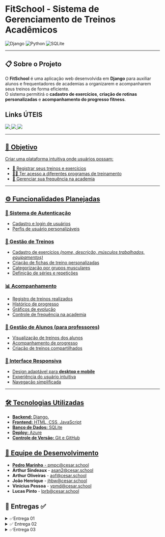 # FitSchool - Sistema de Gerenciamento de Treinos Acadêmicos

![Django](https://img.shields.io/badge/Django-092E20?style=for-the-badge&logo=django&logoColor=green)
![Python](https://img.shields.io/badge/Python-FFD43B?style=for-the-badge&logo=python&logoColor=blue)
![SQLite](https://img.shields.io/badge/SQLite-07405E?style=for-the-badge&logo=sqlite&logoColor=white)

---

## 📋 Sobre o Projeto
O **FitSchool** é uma aplicação web desenvolvida em **Django** para auxiliar alunos e frequentadores de academias a organizarem e acompanharem seus treinos de forma eficiente.  
O sistema permitirá o **cadastro de exercícios**, **criação de rotinas personalizadas** e **acompanhamento do progresso fitness**.

## Links ÚTEIS
<a href="https://calic4.atlassian.net/jira/software/projects/FS/boards/2/backlog?atlOrigin=eyJpIjoiODQxNjhhZmRjNmVkNDc3OGFkYmQ4NTNiNTE4ODQyNTUiLCJwIjoiaiJ9">
      <img src="https://img.shields.io/badge/JIRA-0052CC?style=for-the-badge&logo=jira&logoColor=white" />
<a href="https://www.figma.com/design/nx8izhJhEQD16Oy3i5tuqh/Historias?node-id=0-1&t=bBmDLx6Tdiw7U6DT-1">
      <img src="https://img.shields.io/badge/FIGMA%20-purple?style=for-the-badge&logo=figma&logoColor=white" />
<a href="https://docs.google.com/document/d/12vsnIQhZbG89ULeSa_zud4LqFG7dVn5y3V7VkFezCMk/edit?tab=t.0#heading=h.w051q7v96onx">
      <img src="https://img.shields.io/badge/Histórias-blue?style=for-the-badge&logo=google-docs&logoColor=white" />

---

## 🎯 Objetivo
Criar uma plataforma intuitiva onde usuários possam:

- 📌 Registrar seus treinos e exercícios  
- 🏋️‍♂️ Ter acesso a diferentes programas de treinamento  
- 📆 Gerenciar sua frequência na academia  

---

## ⚙️ Funcionalidades Planejadas

### 🔐 Sistema de Autenticação
- Cadastro e login de usuários  
- Perfis de usuário personalizáveis  

### 💪 Gestão de Treinos
- Cadastro de exercícios *(nome, descrição, músculos trabalhados, equipamentos)*  
- Criação de fichas de treino personalizadas  
- Categorização por grupos musculares  
- Definição de séries e repetições

### 📊 Acompanhamento
- Registro de treinos realizados  
- Histórico de progresso  
- Gráficos de evolução  
- Controle de frequência na academia  

### 👥 Gestão de Alunos (para professores)
- Visualização de treinos dos alunos  
- Acompanhamento de progresso  
- Criação de treinos compartilhados  

### 📱 Interface Responsiva
- Design adaptável para **desktop e mobile**  
- Experiência do usuário intuitiva  
- Navegação simplificada  

---

## 🛠️ Tecnologias Utilizadas
- **Backend:** Django.   
- **Frontend:** HTML, CSS, JavaScript  
- **Banco de Dados:** SQLite   
- **Deploy:** Azure
- **Controle de Versão:** Git e GitHub  

## 👥 Equipe de Desenvolvimento  

- **Pedro Marinho** - [pmpc@cesar.school](mailto:pmpc@cesar.school)  
- **Arthur Sindeaux** - [asan2@cesar.school](mailto:asan2@cesar.school)  
- **Arthur Oliveiras** - [aof@cesar.school](mailto:aof@cesar.school)  
- **João Henrique** - [jhbw@cesar.school](mailto:jhbw@cesar.school)  
- **Vinicius Pessoa** - [vpmd@cesar.school](mailto:vpmd@cesar.school)  
- **Lucas Pinto** - [lprb@cesar.school](mailto:lprb@cesar.school) 


## 📌 Entregas ✅ 
<details>
<summary>✅Entrega 01</summary>

 <p align="center">
   <a href="https://calic4.atlassian.net/jira/software/projects/FS/boards/2/backlog?atlOrigin=eyJpIjoiODQxNjhhZmRjNmVkNDc3OGFkYmQ4NTNiNTE4ODQyNTUiLCJwIjoiaiJ9">
      <img src="https://img.shields.io/badge/JIRA-0052CC?style=for-the-badge&logo=jira&logoColor=white" />
    </a>
    <a href="https://youtu.be/fvkM9IUcWMM">
      <img src="https://img.shields.io/badge/Screencast-FF0000?style=for-the-badge&logo=youtube&logoColor=white" />
    </a>
    <a href="https://www.figma.com/design/nx8izhJhEQD16Oy3i5tuqh/Historias?node-id=0-1&t=bBmDLx6Tdiw7U6DT-1">
      <img src="https://img.shields.io/badge/FIGMA%20-purple?style=for-the-badge&logo=figma&logoColor=white" />
    </a>
    <a href="https://docs.google.com/document/d/12vsnIQhZbG89ULeSa_zud4LqFG7dVn5y3V7VkFezCMk/edit?tab=t.0#heading=h.w051q7v96onx">
      <img src="https://img.shields.io/badge/Histórias-blue?style=for-the-badge&logo=google-docs&logoColor=white" />
    </a>
</a>
    
  </p>

  - **[Sprint Jira]**
  <img width="2461" height="1133" alt="Image" src="https://github.com/user-attachments/assets/bb51bee0-7b5f-448b-90d6-f3e9b0538d42" />
  
  - **[BackLog Jira]**
   <img width="1534" height="198" alt="Image" src="https://github.com/user-attachments/assets/4f14e1cc-d827-426b-a0cf-c5909ff6dfc1" />
   </details>

   <details>
  <summary>✅ Entrega 02</summary>

 <p align="center">
  <strong>[Issues GitHub]</strong><br>
  <img width="1573" height="540" alt="Image" src="https://github.com/user-attachments/assets/23f90bcb-4b85-4e38-bb8a-744d51f69b63" />
</p>

<p align="center">
  <strong>[BackLog Jira]</strong><br>
  <img width="1589" height="807" alt="Image" src="https://github.com/user-attachments/assets/86e909cd-5088-4a5d-b211-21d9f533a85c" />
</p>

<p align="center">
  <strong>[Board Jira]</strong><br>
<img width="2902" height="1290" alt="Image" src="https://github.com/user-attachments/assets/3bf6679f-96b3-4c27-bc1d-3b4564bdafba" />
</p>

**Relatos de Pair Programming**

-Em primeiro momento, nos reunimos em uma reunião feito no discord para todos ficarem cientes dos requisitos da entrega e em conjunto
achar montar um plano sobre o que deveria ser feito em ordem, buscando otimizar o tempo e uma organização boa para a equipe.Isso com a meta de 
ser mais eficiente e conseguir ir gradualmente concluido nossa entrega no tempo determinado.

**Divisão de Funções**

- Para buscar uma melhor perfomance em reunião nos dividíamos em dupla para que cada dupla realizasse o trabalho designado para tal.A designação
  das tarefas era feita no grupo de whatsapp a onde buscamos colocar os integrantes em áres que tenham mais facilidades.Uma dupla ficou responsável
  pelo HTML/CSS,outra dupla ficou responsável pela urls/models/views e outra dupla ficou com o deploy, e o Readme fizemos em conjunto.

  **Metodologia de Trabalho**
  
  -Fizemos reuniões no discord, tanto com o grupo todo presente onde apresentávamos a tela e era explicado o que foi feito para todos puderam dar suas
  opinões e para todos ficarem 100% por dentro de tudo que era feito e reuniões em duplas para a realização das atividades da dupla.Dessa forma, era
  possível que todo o grupo participasse de tudo,ficasse ciente de tudo consequentemente chegando no melhor resultado possível.

  <a href="https://youtu.be/3B7e5boFHCk">
      <img src="https://img.shields.io/badge/Screencast-FF0000?style=for-the-badge&logo=youtube&logoColor=white" />
    </a>
    </details>

    <details>
    <summary>✅Entrega 03</summary>
          
     <p align="center">
  <strong>[Issues GitHub]</strong><br>
<img width="1920" height="1020" alt="Image" src="https://github.com/user-attachments/assets/07a81060-a0f6-4dc9-acd7-55025e069d12" />
</p>

<p align="center">
  <strong>[BackLog Jira]</strong><br>
  <img width="2902" height="912" alt="Image" src="https://github.com/user-attachments/assets/5a63eebd-afe6-40ae-99df-4a0ddae54c1f" />
</p>

**Relatos de Pair Programming 2**

Para essa entrega decidimos continuar o mesmo método utilizado na entrega passada e os mesmos meios de comunicação, nos reuniamos em um servidor nosso no discord
e lá a gente se dividia em duplas apresentando a tela e assim conseguiamos progredir mais rapidamente e evitando o máximo de erros.

**Divisão de Funções** ficava muito claro no whatsApp o que cada dupla faria na reunião no discord, decidimos que mudaríamos as funções de cada um no projeto,
visando com que todos os integrantes do grupo tivessem a habilidade de fazer qualquer tarefa.Diante disso,uma dupla ficou com a implementação das novas histórias
outra dupla com o pipeline automatizada e tudo que envolve o deploy e outra dupla com os testes automatizados. O Readme e o Jira foram gerenciados por todos os integrantes do grupo.

**Metodologia de Trabalho**  Continuamos as reuniões no discord, onde o compartilhamento de tela era ativo, visando aumentar a produtividade e diminuir os erros. Também decidimos toda
segunda-feira fazer uma reunião para que todos do grupo soubessem o que era pra ser feito na semana. Isso também era muito útil para uma organização melhor como grupo e a certeza dos 
commits semanais.

**Screencast Historias**

<a href="https://youtu.be/3B7e5boFHCk">
      <img src="https://img.shields.io/badge/Screencast-FF0000?style=for-the-badge&logo=youtube&logoColor=white" />
    </a>

**Screencast Build Deployment**

<a href="https://youtu.be/3B7e5boFHCk">
      <img src="https://img.shields.io/badge/Screencast-FF0000?style=for-the-badge&logo=youtube&logoColor=white" />
    </a>

**Screencast Testes**

<a href="https://youtu.be/3B7e5boFHCk">
      <img src="https://img.shields.io/badge/Screencast-FF0000?style=for-the-badge&logo=youtube&logoColor=white" />
    </a>
    



   

